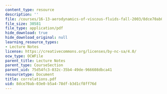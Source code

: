 ```yaml
---
content_type: resource
description: ''
file: /courses/16-13-aerodynamics-of-viscous-fluids-fall-2003/8dce70ab03e0b5a478dfb3d1cf8ff76d_correlations.pdf
file_size: 30581
file_type: application/pdf
hide_download: true
hide_download_original: null
learning_resource_types:
- Lecture Notes
license: https://creativecommons.org/licenses/by-nc-sa/4.0/
ocw_type: OCWFile
parent_title: Lecture Notes
parent_type: CourseSection
parent_uid: 75d54fc3-032c-35b4-49de-966608dbca41
resourcetype: Document
title: correlations.pdf
uid: 8dce70ab-03e0-b5a4-78df-b3d1cf8ff76d
---
```

